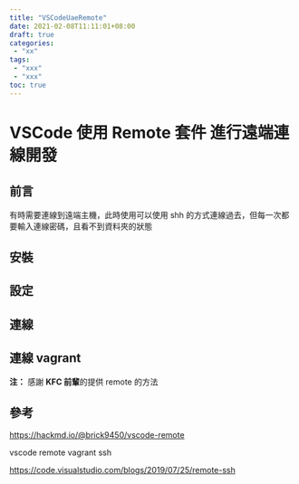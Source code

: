 ```yaml
---
title: "VSCodeUaeRemote"
date: 2021-02-08T11:11:01+08:00
draft: true
categories:
 - "xx"
tags:
 - "xxx"
 - "xxx"
toc: true
---
```


# VSCode 使用 Remote 套件 進行遠端連線開發
<!--more-->

## 前言 
有時需要連線到遠端主機，此時使用可以使用 shh 的方式連線過去，但每一次都要輸入連線密碼，且看不到資料夾的狀態

## 安裝



## 設定




## 連線


## 連線 vagrant  






**注：**  感謝 **KFC 前輩**的提供 remote 的方法

## 參考

https://hackmd.io/@brick9450/vscode-remote


vscode remote vagrant ssh

https://code.visualstudio.com/blogs/2019/07/25/remote-ssh